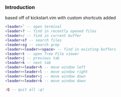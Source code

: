 ### Introduction

based off of kickstart.vim with custom shortcuts added

```lua
<leader>` -- open terminal
<leader>? -- find in recently opened files
<leader>/ -- find in current buffer
<leader>sf -- search files
<leader>sg -- search grep
<leader><leader><space> -- find in existing buffers
<leader>t -- open Tree File viewer
<leader>j -- previous tab
<leader>k -- next tab
<leader><leader>h -- move window left
<leader><leader>l -- move window right
<leader><leader>j -- move window down
<leader><leader>k -- move window down

:Q -- quit all :q!
```

